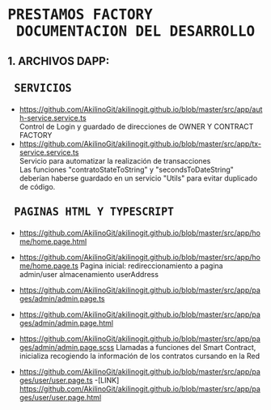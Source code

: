 # <pre>             PRESTAMOS FACTORY<br>        DOCUMENTACION DEL DESARROLLO  
                     
## 1. ARCHIVOS DAPP:
## <pre>             SERVICIOS
  - https://github.com/AkilinoGit/akilinogit.github.io/blob/master/src/app/auth-service.service.ts<br>
      Control de Login y guardado de direcciones de OWNER Y CONTRACT FACTORY
  - https://github.com/AkilinoGit/akilinogit.github.io/blob/master/src/app/tx-service.service.ts<br>
      Servicio para automatizar la realización de transacciones<br> 
      Las funciones "contratoStateToString" y "secondsToDateString" deberían haberse guardado en
      un servicio "Utils" para evitar duplicado de código.

## <pre>             PAGINAS HTML Y TYPESCRIPT
  - https://github.com/AkilinoGit/akilinogit.github.io/blob/master/src/app/home/home.page.html
  - https://github.com/AkilinoGit/akilinogit.github.io/blob/master/src/app/home/home.page.ts
      Pagina inicial: redireccionamiento a pagina admin/user almacenamiento userAddress
    
  - https://github.com/AkilinoGit/akilinogit.github.io/blob/master/src/app/pages/admin/admin.page.ts
  - https://github.com/AkilinoGit/akilinogit.github.io/blob/master/src/app/pages/admin/admin.page.html
  - https://github.com/AkilinoGit/akilinogit.github.io/blob/master/src/app/pages/admin/admin.page.scss
      Llamadas a funciones del Smart Contract, inicializa recogiendo la información de los contratos cursando
      en la Red

  - https://github.com/AkilinoGit/akilinogit.github.io/blob/master/src/app/pages/user/user.page.ts
  -[LINK] https://github.com/AkilinoGit/akilinogit.github.io/blob/master/src/app/pages/user/user.page.html
  
    
